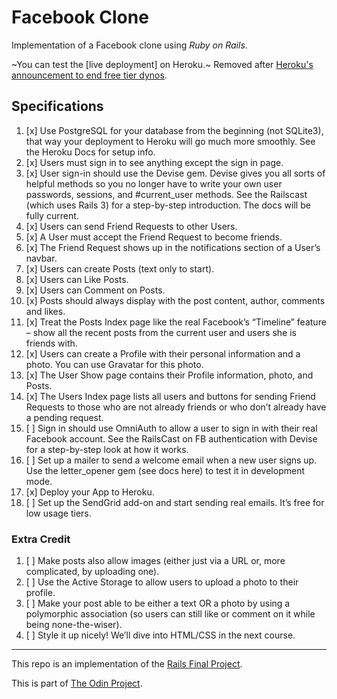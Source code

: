 # Facebook Clone

Implementation of a Facebook clone using *Ruby on Rails*.

~You can test the [live deployment] on Heroku.~ Removed after [Heroku's announcement to end free tier dynos][heroku announcement].

[heroku app]: https://stormy-cove-02674.herokuapp.com/
[heroku announcement]: https://blog.heroku.com/next-chapter

## Specifications
1) [x] Use PostgreSQL for your database from the beginning (not SQLite3), that way your deployment to Heroku will go much more smoothly. See the Heroku Docs for setup info.
2) [x] Users must sign in to see anything except the sign in page.
3) [x] User sign-in should use the Devise gem. Devise gives you all sorts of helpful methods so you no longer have to write your own user passwords, sessions, and #current_user methods. See the Railscast (which uses Rails 3) for a step-by-step introduction. The docs will be fully current.
4) [x] Users can send Friend Requests to other Users.
5) [x] A User must accept the Friend Request to become friends.
6) [x] The Friend Request shows up in the notifications section of a User’s navbar.
7) [x] Users can create Posts (text only to start).
8) [x] Users can Like Posts.
9) [x] Users can Comment on Posts.
10) [x] Posts should always display with the post content, author, comments and likes.
11) [x] Treat the Posts Index page like the real Facebook’s “Timeline” feature – show all the recent posts from the current user and users she is friends with.
12) [x] Users can create a Profile with their personal information and a photo. You can use Gravatar for this photo.
13) [x] The User Show page contains their Profile information, photo, and Posts.
14) [x] The Users Index page lists all users and buttons for sending Friend Requests to those who are not already friends or who don’t already have a pending request.
15) [ ] Sign in should use OmniAuth to allow a user to sign in with their real Facebook account. See the RailsCast on FB authentication with Devise for a step-by-step look at how it works.
16) [ ] Set up a mailer to send a welcome email when a new user signs up. Use the letter_opener gem (see docs here) to test it in development mode.
17) [x] Deploy your App to Heroku.
18) [ ] Set up the SendGrid add-on and start sending real emails. It’s free for low usage tiers.

### Extra Credit

1) [ ] Make posts also allow images (either just via a URL or, more complicated, by uploading one).
2) [ ] Use the Active Storage to allow users to upload a photo to their profile.
3) [ ] Make your post able to be either a text OR a photo by using a polymorphic association (so users can still like or comment on it while being none-the-wiser).
4) [ ] Style it up nicely! We’ll dive into HTML/CSS in the next course.

---

This repo is an implementation of the [Rails Final Project](https://www.theodinproject.com/lessons/ruby-on-rails-rails-final-project).

This is part of [The Odin Project](https://www.theodinproject.com/).
